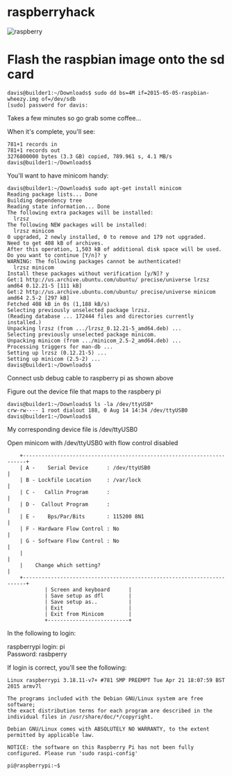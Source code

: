 # raspberryhack 
![raspberry](http://wiki.osdev.org/images/3/36/ARM_RaspberryPi_serial.jpg)


# Flash the raspbian image onto the sd card
```
davis@builder1:~/Downloads$ sudo dd bs=4M if=2015-05-05-raspbian-wheezy.img of=/dev/sdb
[sudo] password for davis:
```

Takes a few minutes so go grab some coffee...

When it's complete, you'll see:

```
781+1 records in
781+1 records out
3276800000 bytes (3.3 GB) copied, 789.961 s, 4.1 MB/s
davis@builder1:~/Downloads$
```

You'll want to have minicom handy:

```
davis@builder1:~/Downloads$ sudo apt-get install minicom
Reading package lists... Done
Building dependency tree       
Reading state information... Done
The following extra packages will be installed:
  lrzsz
The following NEW packages will be installed:
  lrzsz minicom
0 upgraded, 2 newly installed, 0 to remove and 179 not upgraded.
Need to get 408 kB of archives.
After this operation, 1,503 kB of additional disk space will be used.
Do you want to continue [Y/n]? y
WARNING: The following packages cannot be authenticated!
  lrzsz minicom
Install these packages without verification [y/N]? y
Get:1 http://us.archive.ubuntu.com/ubuntu/ precise/universe lrzsz amd64 0.12.21-5 [111 kB]
Get:2 http://us.archive.ubuntu.com/ubuntu/ precise/universe minicom amd64 2.5-2 [297 kB]
Fetched 408 kB in 0s (1,188 kB/s)
Selecting previously unselected package lrzsz.
(Reading database ... 172444 files and directories currently installed.)
Unpacking lrzsz (from .../lrzsz_0.12.21-5_amd64.deb) ...
Selecting previously unselected package minicom.
Unpacking minicom (from .../minicom_2.5-2_amd64.deb) ...
Processing triggers for man-db ...
Setting up lrzsz (0.12.21-5) ...
Setting up minicom (2.5-2) ...
davis@builder1:~/Downloads$
```


Connect usb debug cable to raspberry pi as shown above

Figure out the device file that maps to the raspbery pi

```
davis@builder1:~/Downloads$ ls -la /dev/ttyUSB*
crw-rw---- 1 root dialout 188, 0 Aug 14 14:34 /dev/ttyUSB0
davis@builder1:~/Downloads$
```

My corresponding device file is /dev/ttyUSB0

Open minicom with /dev/ttyUSB0 with flow control disabled

```
    +-----------------------------------------------------------------------+
    | A -    Serial Device      : /dev/ttyUSB0                              |
    | B - Lockfile Location     : /var/lock                                 |
    | C -   Callin Program      :                                           |
    | D -  Callout Program      :                                           |
    | E -    Bps/Par/Bits       : 115200 8N1                                |
    | F - Hardware Flow Control : No                                        |
    | G - Software Flow Control : No                                        |
    |                                                                       |
    |    Change which setting?                                              |
    +-----------------------------------------------------------------------+
            | Screen and keyboard      |
            | Save setup as dfl        |
            | Save setup as..          |
            | Exit                     |
            | Exit from Minicom        |
            +--------------------------+
```

In the following to login:

raspberrypi login: pi                   
Password: rasbperry


If login is correct, you'll see the following:

```
Linux raspberrypi 3.18.11-v7+ #781 SMP PREEMPT Tue Apr 21 18:07:59 BST 2015 armv7l
                                        
The programs included with the Debian GNU/Linux system are free software;
the exact distribution terms for each program are described in the
individual files in /usr/share/doc/*/copyright.

Debian GNU/Linux comes with ABSOLUTELY NO WARRANTY, to the extent
permitted by applicable law.

NOTICE: the software on this Raspberry Pi has not been fully configured. Please run 'sudo raspi-config'

pi@raspberrypi:~$ 
```
